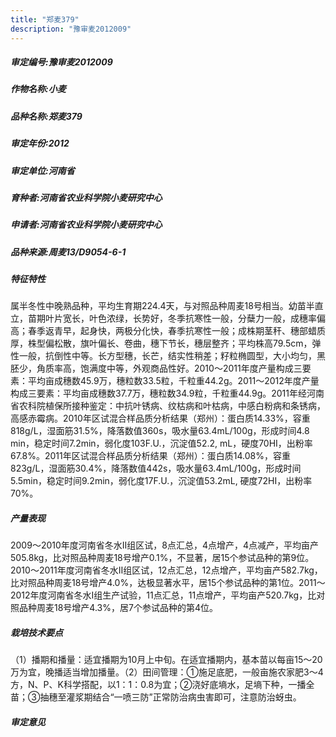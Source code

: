 ```yaml
---
title: "郑麦379"
description: "豫审麦2012009"
---
```

##### 审定编号:豫审麦2012009

##### 作物名称:小麦

##### 品种名称:郑麦379

##### 审定年份:2012

##### 审定单位:河南省

##### 育种者:河南省农业科学院小麦研究中心

##### 申请者:河南省农业科学院小麦研究中心

##### 品种来源:周麦13/D9054-6-1


##### 特征特性
属半冬性中晚熟品种，平均生育期224.4天，与对照品种周麦18号相当。幼苗半直立，苗期叶片宽长，叶色浓绿，长势好，冬季抗寒性一般，分蘖力一般，成穗率偏高；春季返青早，起身快，两极分化快，春季抗寒性一般；成株期茎秆、穗部蜡质厚，株型偏松散，旗叶偏长、卷曲，穗下节长，穗层整齐；平均株高79.5cm，弹性一般，抗倒性中等。长方型穗，长芒，结实性稍差；籽粒椭圆型，大小均匀，黑胚少，角质率高，饱满度中等，外观商品性好。2010～2011年度产量构成三要素：平均亩成穗数45.9万，穗粒数33.5粒，千粒重44.2g。2011～2012年度产量构成三要素：平均亩成穗数37.7万，穗粒数34.9粒，千粒重44.9g。2011年经河南省农科院植保所接种鉴定：中抗叶锈病、纹枯病和叶枯病，中感白粉病和条锈病，高感赤霉病。2010年区试混合样品质分析结果（郑州）：蛋白质14.33%，容重818g/L，湿面筋31.5%，降落数值360s，吸水量63.4mL/100g，形成时间4.8 min，稳定时间7.2min，弱化度103F.U.，沉淀值52.2, mL，硬度70HI，出粉率67.8%。2011年区试混合样品质分析结果（郑州）：蛋白质14.08%，容重823g/L，湿面筋30.4%，降落数值442s，吸水量63.4mL/100g，形成时间5.5min，稳定时间9.2min，弱化度17F.U.，沉淀值53.2mL, 硬度72HI，出粉率70%。


##### 产量表现
2009～2010年度河南省冬水Ⅱ组区试，8点汇总，4点增产，4点减产，平均亩产505.8kg，比对照品种周麦18号增产0.1%，不显著，居15个参试品种的第9位。2010～2011年度河南省冬水Ⅱ组区试，12点汇总，12点增产，平均亩产582.7kg，比对照品种周麦18号增产4.0%，达极显著水平，居15个参试品种的第1位。2011～2012年度河南省冬水Ⅰ组生产试验，11点汇总，11点增产，平均亩产520.7kg，比对照品种周麦18号增产4.3%，居7个参试品种的第4位。


##### 栽培技术要点
（1）播期和播量：适宜播期为10月上中旬。在适宜播期内，基本苗以每亩15～20万为宜，晚播适当增加播量。（2）田间管理：①施足底肥，一般亩施农家肥3～4方，N、P、K科学搭配，以1：1：0.8为宜；②浇好底墒水，足墒下种，一播全苗；③抽穗至灌浆期结合“一喷三防”正常防治病虫害即可，注意防治蚜虫。


##### 审定意见

